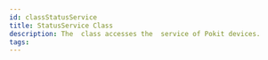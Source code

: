 ```yaml
---
id: classStatusService
title: StatusService Class
description: The  class accesses the  service of Pokit devices.
tags:
---
```

